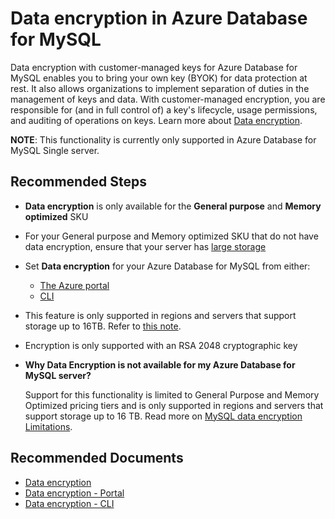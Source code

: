 <properties
    pageTitle="Data encryption for Azure Database for MySQL"
    description="Data encryption for Azure Database for MySQL"
    service="microsoft.dbformysql"
    resource="servers"
    authors="bahusse"
    ms.author="manishku"
    displayOrder="400"
    selfHelpType="generic"
    supportTopicIds="32738655"
    resourceTags="servers, databases"
    productPesIds="16221"
    cloudEnvironments="public, Fairfax, usnat, ussec"
    articleId="58c25acb-f733-4eb3-a0a1-b2972e47ff25"
	ownershipId="AzureData_AzureDatabaseforMySQL"
/>

# Data encryption in Azure Database for MySQL

Data encryption with customer-managed keys for Azure Database for MySQL enables you to bring your own key (BYOK) for data protection at rest. It also allows organizations to implement separation of duties in the management of keys and data. With customer-managed encryption, you are responsible for (and in full control of) a key's lifecycle, usage permissions, and auditing of operations on keys. Learn more about [Data encryption](https://docs.microsoft.com/azure/mysql/concepts-data-encryption-mysql).

**NOTE**: This functionality is currently only supported in Azure Database for MySQL Single server.

## **Recommended Steps**

* **Data encryption** is only available for the **General purpose** and **Memory optimized** SKU
* For your General purpose and Memory optimized SKU that do not have data encryption, ensure that your server has [large storage](https://docs.microsoft.com/azure/mysql/concepts-pricing-tiers#storage)
* Set **Data encryption** for your Azure Database for MySQL from either:
    * [The Azure portal](https://docs.microsoft.com/azure/mysql/howto-data-encryption-portal)
    * [CLI](https://docs.microsoft.com/azure/mysql/howto-data-encryption-cli)
* This feature is only supported in regions and servers that support storage up to 16TB. Refer to [this note](https://docs.microsoft.com/azure/mysql/concepts-pricing-tiers#storage).
* Encryption is only supported with an RSA 2048 cryptographic key

* **Why Data Encryption is not available for my Azure Database for MySQL server?** 

   Support for this functionality is limited to General Purpose and Memory Optimized pricing tiers and is only supported in regions and servers that support storage up to 16 TB. Read more on [MySQL data encryption Limitations](https://docs.microsoft.com/azure/mysql/concepts-data-encryption-mysql#limitations).

## **Recommended Documents**

* [Data encryption](https://docs.microsoft.com/azure/mysql/concepts-data-encryption-mysql)
* [Data encryption - Portal](https://docs.microsoft.com/azure/mysql/howto-data-encryption-portal)
* [Data encryption - CLI](https://docs.microsoft.com/azure/mysql/howto-data-encryption-cli)
